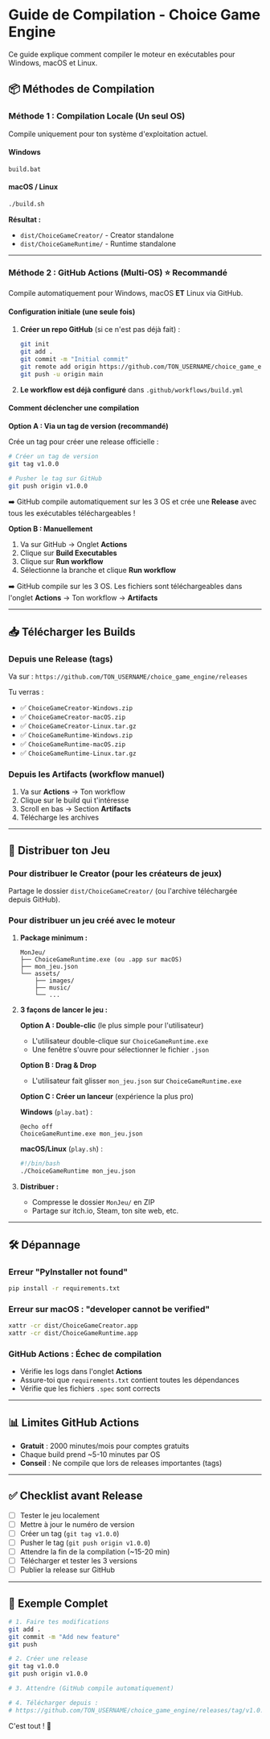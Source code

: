 # Guide de Compilation - Choice Game Engine

Ce guide explique comment compiler le moteur en exécutables pour Windows, macOS et Linux.

## 📦 Méthodes de Compilation

### Méthode 1 : Compilation Locale (Un seul OS)

Compile uniquement pour ton système d'exploitation actuel.

#### Windows
```batch
build.bat
```

#### macOS / Linux
```bash
./build.sh
```

**Résultat :**
- `dist/ChoiceGameCreator/` - Creator standalone
- `dist/ChoiceGameRuntime/` - Runtime standalone

---

### Méthode 2 : GitHub Actions (Multi-OS) ⭐ Recommandé

Compile automatiquement pour Windows, macOS **ET** Linux via GitHub.

#### Configuration initiale (une seule fois)

1. **Créer un repo GitHub** (si ce n'est pas déjà fait) :
   ```bash
   git init
   git add .
   git commit -m "Initial commit"
   git remote add origin https://github.com/TON_USERNAME/choice_game_engine.git
   git push -u origin main
   ```

2. **Le workflow est déjà configuré** dans `.github/workflows/build.yml`

#### Comment déclencher une compilation

**Option A : Via un tag de version (recommandé)**

Crée un tag pour créer une release officielle :

```bash
# Créer un tag de version
git tag v1.0.0

# Pusher le tag sur GitHub
git push origin v1.0.0
```

➡️ GitHub compile automatiquement sur les 3 OS et crée une **Release** avec tous les exécutables téléchargeables !

**Option B : Manuellement**

1. Va sur GitHub → Onglet **Actions**
2. Clique sur **Build Executables**
3. Clique sur **Run workflow**
4. Sélectionne la branche et clique **Run workflow**

➡️ GitHub compile sur les 3 OS. Les fichiers sont téléchargeables dans l'onglet **Actions** → Ton workflow → **Artifacts**

---

## 📥 Télécharger les Builds

### Depuis une Release (tags)

Va sur : `https://github.com/TON_USERNAME/choice_game_engine/releases`

Tu verras :
- ✅ `ChoiceGameCreator-Windows.zip`
- ✅ `ChoiceGameCreator-macOS.zip`
- ✅ `ChoiceGameCreator-Linux.tar.gz`
- ✅ `ChoiceGameRuntime-Windows.zip`
- ✅ `ChoiceGameRuntime-macOS.zip`
- ✅ `ChoiceGameRuntime-Linux.tar.gz`

### Depuis les Artifacts (workflow manuel)

1. Va sur **Actions** → Ton workflow
2. Clique sur le build qui t'intéresse
3. Scroll en bas → Section **Artifacts**
4. Télécharge les archives

---

## 🚀 Distribuer ton Jeu

### Pour distribuer le Creator (pour les créateurs de jeux)

Partage le dossier `dist/ChoiceGameCreator/` (ou l'archive téléchargée depuis GitHub).

### Pour distribuer un jeu créé avec le moteur

1. **Package minimum :**
   ```
   MonJeu/
   ├── ChoiceGameRuntime.exe (ou .app sur macOS)
   ├── mon_jeu.json
   └── assets/
       ├── images/
       ├── music/
       └── ...
   ```

2. **3 façons de lancer le jeu :**

   **Option A : Double-clic** (le plus simple pour l'utilisateur)
   - L'utilisateur double-clique sur `ChoiceGameRuntime.exe`
   - Une fenêtre s'ouvre pour sélectionner le fichier `.json`

   **Option B : Drag & Drop**
   - L'utilisateur fait glisser `mon_jeu.json` sur `ChoiceGameRuntime.exe`

   **Option C : Créer un lanceur** (expérience la plus pro)

   **Windows** (`play.bat`) :
   ```batch
   @echo off
   ChoiceGameRuntime.exe mon_jeu.json
   ```

   **macOS/Linux** (`play.sh`) :
   ```bash
   #!/bin/bash
   ./ChoiceGameRuntime mon_jeu.json
   ```

3. **Distribuer :**
   - Compresse le dossier `MonJeu/` en ZIP
   - Partage sur itch.io, Steam, ton site web, etc.

---

## 🛠️ Dépannage

### Erreur "PyInstaller not found"

```bash
pip install -r requirements.txt
```

### Erreur sur macOS : "developer cannot be verified"

```bash
xattr -cr dist/ChoiceGameCreator.app
xattr -cr dist/ChoiceGameRuntime.app
```

### GitHub Actions : Échec de compilation

- Vérifie les logs dans l'onglet **Actions**
- Assure-toi que `requirements.txt` contient toutes les dépendances
- Vérifie que les fichiers `.spec` sont corrects

---

## 📊 Limites GitHub Actions

- **Gratuit** : 2000 minutes/mois pour comptes gratuits
- Chaque build prend ~5-10 minutes par OS
- **Conseil** : Ne compile que lors de releases importantes (tags)

---

## ✅ Checklist avant Release

- [ ] Tester le jeu localement
- [ ] Mettre à jour le numéro de version
- [ ] Créer un tag (`git tag v1.0.0`)
- [ ] Pusher le tag (`git push origin v1.0.0`)
- [ ] Attendre la fin de la compilation (~15-20 min)
- [ ] Télécharger et tester les 3 versions
- [ ] Publier la release sur GitHub

---

## 🎯 Exemple Complet

```bash
# 1. Faire tes modifications
git add .
git commit -m "Add new feature"
git push

# 2. Créer une release
git tag v1.0.0
git push origin v1.0.0

# 3. Attendre (GitHub compile automatiquement)

# 4. Télécharger depuis :
# https://github.com/TON_USERNAME/choice_game_engine/releases/tag/v1.0.0
```

C'est tout ! 🎉
